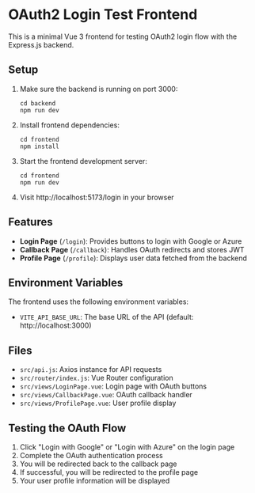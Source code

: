 # OAuth2 Login Test Frontend

This is a minimal Vue 3 frontend for testing OAuth2 login flow with the Express.js backend.

## Setup

1. Make sure the backend is running on port 3000:
   ```
   cd backend
   npm run dev
   ```

2. Install frontend dependencies:
   ```
   cd frontend
   npm install
   ```

3. Start the frontend development server:
   ```
   cd frontend
   npm run dev
   ```

4. Visit http://localhost:5173/login in your browser

## Features

- **Login Page** (`/login`): Provides buttons to login with Google or Azure
- **Callback Page** (`/callback`): Handles OAuth redirects and stores JWT
- **Profile Page** (`/profile`): Displays user data fetched from the backend

## Environment Variables

The frontend uses the following environment variables:

- `VITE_API_BASE_URL`: The base URL of the API (default: http://localhost:3000)

## Files

- `src/api.js`: Axios instance for API requests
- `src/router/index.js`: Vue Router configuration
- `src/views/LoginPage.vue`: Login page with OAuth buttons
- `src/views/CallbackPage.vue`: OAuth callback handler
- `src/views/ProfilePage.vue`: User profile display

## Testing the OAuth Flow

1. Click "Login with Google" or "Login with Azure" on the login page
2. Complete the OAuth authentication process
3. You will be redirected back to the callback page
4. If successful, you will be redirected to the profile page
5. Your user profile information will be displayed